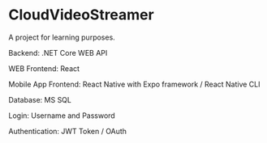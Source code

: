 # CloudVideoStreamer

A project for learning purposes. 

Backend: .NET Core WEB API

WEB Frontend: React

Mobile App Frontend: React Native with Expo framework / React Native CLI

Database: MS SQL

Login: Username and Password

Authentication: JWT Token / OAuth
